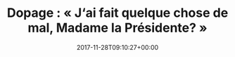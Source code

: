 ---
title: "Dopage : « J‘ai fait quelque chose de mal, Madame la Présidente? »"
date: 2017-11-28T09:10:27+00:00
concerned:
  - sophie-rey-gascon
press:
  title: Le Point
  press: https://www.lepoint.fr/societe/dopage-j-ai-fait-quelque-chose-de-mal-madame-la-presidente-28-11-2017-2175585_23.php
---